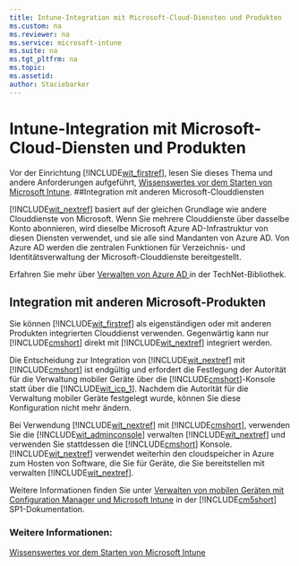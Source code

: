 ```yaml
---
title: Intune-Integration mit Microsoft-Cloud-Diensten und Produkten
ms.custom: na
ms.reviewer: na
ms.service: microsoft-intune
ms.suite: na
ms.tgt_pltfrm: na
ms.topic: 
ms.assetid: 
author: Staciebarker
---
```

# Intune-Integration mit Microsoft-Cloud-Diensten und Produkten

Vor der Einrichtung [!INCLUDE[wit_firstref](../includes/wit_firstref_md.md)], lesen Sie dieses Thema und andere Anforderungen aufgeführt, [Wissenswertes vor dem Starten von Microsoft Intune](what-to-know-before-you-start-microsoft-intune.md).
##Integration mit anderen Microsoft-Clouddiensten


[!INCLUDE[wit_nextref](../includes/wit_nextref_md.md)] basiert auf der gleichen Grundlage wie andere Clouddienste von Microsoft. Wenn Sie mehrere Clouddienste über dasselbe Konto abonnieren, wird dieselbe Microsoft Azure AD-Infrastruktur von diesen Diensten verwendet, und sie alle sind Mandanten von Azure AD. Von Azure AD werden die zentralen Funktionen für Verzeichnis- und Identitätsverwaltung der Microsoft-Clouddienste bereitgestellt.

Erfahren Sie mehr über [Verwalten von Azure AD ](http://technet.microsoft.com/library/hh967611.aspx) in der TechNet-Bibliothek.

## Integration mit anderen Microsoft-Produkten
Sie können [!INCLUDE[wit_firstref](../includes/wit_firstref_md.md)] als eigenständigen oder mit anderen Produkten integrierten Clouddienst verwenden. Gegenwärtig kann nur [!INCLUDE[cmshort](../includes/cmshort_md.md)] direkt mit [!INCLUDE[wit_nextref](../includes/wit_nextref_md.md)] integriert werden.

Die Entscheidung zur Integration von [!INCLUDE[wit_nextref](../includes/wit_nextref_md.md)] mit [!INCLUDE[cmshort](../includes/cmshort_md.md)] ist endgültig und erfordert die Festlegung der Autorität für die Verwaltung mobiler Geräte über die [!INCLUDE[cmshort](../includes/cmshort_md.md)]-Konsole statt über die [!INCLUDE[wit_icp_1](../includes/wit_icp_1_md.md)]. Nachdem die Autorität für die Verwaltung mobiler Geräte festgelegt wurde, können Sie diese Konfiguration nicht mehr ändern.

Bei Verwendung [!INCLUDE[wit_nextref](../includes/wit_nextref_md.md)] mit [!INCLUDE[cmshort](../includes/cmshort_md.md)], verwenden Sie die [!INCLUDE[wit_adminconsole](../includes/wit_adminconsole_md.md)] verwalten [!INCLUDE[wit_nextref](../includes/wit_nextref_md.md)] und verwenden Sie stattdessen die [!INCLUDE[cmshort](../includes/cmshort_md.md)] Konsole. [!INCLUDE[wit_nextref](../includes/wit_nextref_md.md)] verwendet weiterhin den cloudspeicher in Azure zum Hosten von Software, die Sie für Geräte, die Sie bereitstellen mit verwalten [!INCLUDE[wit_nextref](../includes/wit_nextref_md.md)].

Weitere Informationen finden Sie unter [Verwalten von mobilen Geräten mit Configuration Manager und Microsoft Intune](http://msdn.microsoft.com/library/2c6bd0e5-d436-41c8-bf38-30152d76be10) in der [!INCLUDE[cm5short](../includes/cm5short_md.md)] SP1-Dokumentation.

### Weitere Informationen:
[Wissenswertes vor dem Starten von Microsoft Intune](what-to-know-before-you-start-microsoft-intune.md)

<!--HONumber=Mar16_HO4-->


